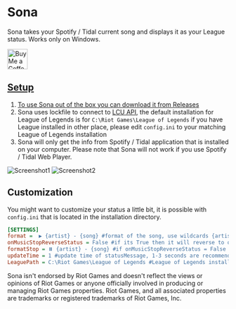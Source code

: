 # Sona
Sona takes your Spotify / Tidal current song and displays it as your League status.
Works only on Windows.

<a href='https://ko-fi.com/santoryo' target='_blank'><img height='35' style='border:0px;height:46px;' src='https://az743702.vo.msecnd.net/cdn/kofi3.png?v=0' border='0' alt='Buy Me a Coffee at ko-fi.com' />

## Setup
1. To use Sona out of the box you can download it from [Releases](https://github.com/Santoryo/Sona/releases)
2. Sona uses lockfile to connect to [LCU API](https://hextechdocs.dev/getting-started-with-the-lcu-api/), the default installation for League of Legends is for `C:\Riot Games\League of Legends` if you have League installed in other place, please edit `config.ini` to your matching League of Legends installation
3. Sona will only get the info from Spotify / Tidal application that is installed on your computer. Please note that Sona will not work if you use Spotify / Tidal Web Player.

![Screenshot1](https://i.imgur.com/Vvmjirm.png)
![Screenshot2](https://i.imgur.com/SrLb4KC.png)

## Customization
You might want to customize your status a little bit, it is possible with `config.ini` that is located in the installation directory.
``` ini
[SETTINGS]
format =  ▶️ {artist} - {song} #format of the song, use wildcards {artist} or {song} to display the info respectively.
onMusicStopReverseStatus = False #if its True then it will reverse to original status that you had setup before turning on Sona.
formatStop = ⏸️ {artist} - {song} #if onMusicStopReverseStatus = False then formatStop is taken into the accountant
updateTime = 1 #update time of statusMessage, 1-3 seconds are recommended
LeaguePath = C:\Riot Games\League of Legends #League of Legends installation folder
```



Sona isn't endorsed by Riot Games and doesn't reflect the views or opinions of Riot Games or anyone officially involved in producing or managing Riot Games properties. Riot Games, and all associated properties are trademarks or registered trademarks of Riot Games, Inc.

